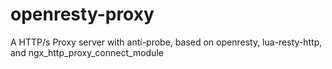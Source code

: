 # openresty-proxy
A HTTP/s Proxy server with anti-probe, based on openresty, lua-resty-http, and ngx_http_proxy_connect_module
